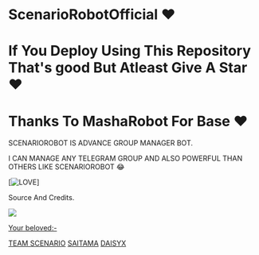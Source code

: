 # ScenarioRobotOfficial ❤️

# If You Deploy Using This Repository That's good But Atleast Give A Star ❤️

# Thanks To MashaRobot For Base ❤️ 

SCENARIOROBOT IS ADVANCE GROUP MANAGER BOT.

I CAN MANAGE ANY TELEGRAM GROUP AND ALSO POWERFUL THAN OTHERS LIKE SCENARIOROBOT 😂

[![LOVE](https://telegra.ph/file/3f10150b625657cd9e25e.jpg)]

Source And Credits.

<a href="https://t.me/noobxsupport" alt="Telegram!"> <img src="https://aleen42.github.io/badges/src/telegram.svg" /> 


Your beloved:-

[TEAM SCENARIO](https://t.me/TeamScenario)
[SAITAMA](https://t.me/Kaizoku)
[DAISYX](https://t.me/DaisySupport_Official)

